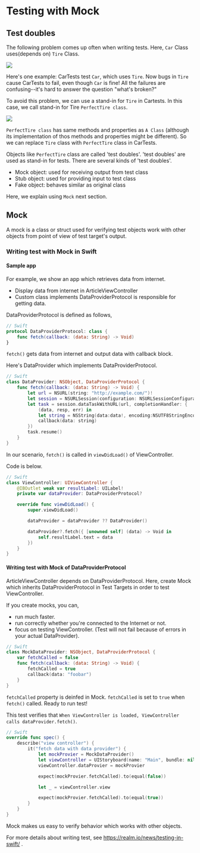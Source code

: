# Testing with Mock

## Test doubles

The following problem comes up often when writing tests. Here, `Car` Class uses(depends on) `Tire` Class.

![](https://github.com/Quick/Assets/blob/master/Screenshots/TestUsingMock_BusesA.png)

Here's one example: CarTests test `Car`, which uses `Tire`. Now bugs in `Tire` cause CarTests to fail, even though `Car` is fine!
All the failures are confusing--it's hard to answer the question "what's broken?"

To avoid this problem, we can use a stand-in for `Tire` in Cartests. In this case, we call stand-in for Tire `PerfectTire class`.

![](https://github.com/Quick/Assets/blob/master/Screenshots/TestUsingMock_BusesAmock.png)

`PerfectTire class` has same methods and properties as `A Class` (although its implementation of thos methods and properties might be different). So we can replace `Tire` class with `PerfectTire` class in CarTests.

Objects like `PerfectTire` class are called 'test doubles'. 'test doubles' are used as stand-in for tests.
There are several kinds of 'test doubles'.

- Mock object: used for receiving output from test class
- Stub object: used for providing input to test class
- Fake object: behaves similar as original class

Here, we explain using `Mock` next section.

## Mock

A mock is a class or struct used for verifying test objects work with other objects from point of view of test target's output.

### Writing test with Mock in Swift

#### Sample app

For example, we show an app which retrieves data from internet.

* Display data from internet in ArticleViewController
* Custom class implements DataProviderProtocol is responsible for getting data.

DataProviderProtocol is defined as follows,

```swift
// Swift
protocol DataProviderProtocol: class {
    func fetch(callback: (data: String) -> Void)
}
```
`fetch()` gets data from internet and output data with callback block.

Here's DataProvider which implements DataProviderProtocol.

```swift
// Swift
class DataProvider: NSObject, DataProviderProtocol {
    func fetch(callback: (data: String) -> Void) {
        let url = NSURL(string: "http://example.com/")!
        let session = NSURLSession(configuration: NSURLSessionConfiguration.defaultSessionConfiguration())
        let task = session.dataTaskWithURL(url, completionHandler: {
            (data, resp, err) in
            let string = NSString(data:data!, encoding:NSUTF8StringEncoding) as! String
            callback(data: string)
        })
        task.resume()
    }
}
```
In our scenario, `fetch()` is called in `viewDidLoad()` of ViewController.

Code is below.

```swift
// Swift
class ViewController: UIViewController {
    @IBOutlet weak var resultLabel: UILabel!
    private var dataProvider: DataProviderProtocol?

    override func viewDidLoad() {
        super.viewDidLoad()

        dataProvider = dataProvider ?? DataProvider()

        dataProvider?.fetch({ [unowned self] (data) -> Void in
            self.resultLabel.text = data
        })
    }
}
```

#### Writing test with Mock of DataProviderProtocol

ArticleViewController depends on DataProviderProtocol.
Here, create Mock which inherits DataProviderProtocol in Test Targets in order to test ViewController.

If you create mocks, you can,
- run much faster.
- run correctly whether you're connected to the Internet or not.
- focus on testing ViewController. (Test will not fail because of errors in your actual DataProvider).

```swift
// Swift
class MockDataProvider: NSObject, DataProviderProtocol {
    var fetchCalled = false
    func fetch(callback: (data: String) -> Void) {
        fetchCalled = true
        callback(data: "foobar")
    }
}
```

`fetchCalled` property is deinfed in Mock. `fetchCalled` is set to `true` when `fetch()` called.
Ready to run test!

This test verifies that `When ViewController is loaded, ViewController calls dataProvider.fetch()`.

```swift
// Swift
override func spec() {
    describe("view controller") {
        it("fetch data with data provider") {
            let mockProvier = MockDataProvider()
            let viewController = UIStoryboard(name: "Main", bundle: nil).instantiateViewControllerWithIdentifier("ViewController") as! ViewController
            viewController.dataProvier = mockProvier

            expect(mockProvier.fetchCalled).to(equal(false))

            let _ = viewController.view

            expect(mockProvier.fetchCalled).to(equal(true))
        }
    }
}
```

Mock makes us easy to verify behavior which works with other objects.

For more details about writing test, see https://realm.io/news/testing-in-swift/ .
